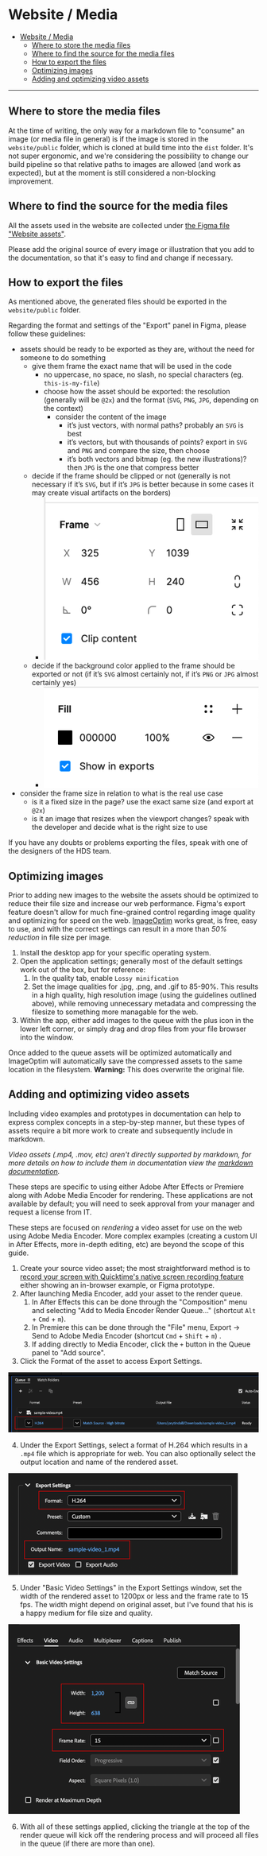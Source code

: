 # Website / Media


- [Website / Media](#website--media)
  - [Where to store the media files](#where-to-store-the-media-files)
  - [Where to find the source for the media files](#where-to-find-the-source-for-the-media-files)
  - [How to export the files](#how-to-export-the-files)
  - [Optimizing images](#optimizing-images)
  - [Adding and optimizing video assets](#adding-and-optimizing-video-assets)

---

## Where to store the media files

At the time of writing, the only way for a markdown file to "consume" an image (or media file in general) is if the image is stored in the `website/public` folder, which is cloned at build time into the `dist` folder. It's not super ergonomic, and we're considering the possibility to change our build pipeline so that relative paths to images are allowed (and work as expected), but at the moment is still considered a non-blocking improvement.

## Where to find the source for the media files

All the assets used in the website are collected under [the Figma file "Website assets"](https://www.figma.com/file/42LK10XbP5IERhzzgMOiI2/Website-assets?node-id=0%3A1&t=xf7eqxGJEBopQM5d-0).

Please add the original source of every image or illustration that you add to the documentation, so that it's easy to find and change if necessary.

## How to export the files

As mentioned above, the generated files should be exported in the `website/public` folder.

Regarding the format and settings of the "Export" panel in Figma, please follow these guidelines:

- assets should be ready to be exported as they are, without the need for someone to do something
  - give them frame the exact name that will be used in the code
    - no uppercase, no space, no slash, no special characters (eg. `this-is-my-file`)
    - choose how the asset should be exported: the resolution (generally will be `@2x`) and the format (`SVG`, `PNG`, `JPG`, depending on the context)
      - consider the content of the image
        - it’s just vectors, with normal paths? probably an `SVG` is best
        - it’s vectors, but with thousands of points? export in `SVG` and `PNG` and compare the size, then choose
        - it’s both vectors and bitmap (eg. the new illustrations)? then `JPG` is the one that compress better
  - decide if the frame should be clipped or not (generally is not necessary if it’s `SVG`, but if it’s `JPG` is better because in some cases it may create visual artifacts on the borders)
    - ![The "Frame" panel in Figma with the "Clip content" option selected](images/doc-figma-clip-content.png)
  - decide if the background color applied to the frame should be exported or not (if it’s `SVG` almost certainly not, if it’s `PNG` or `JPG` almost certainly yes)
    - ![The "Fill" panel in Figma with the "Show in exports" option selected](images/doc-figma-show-in-exports.png)
- consider the frame size in relation to what is the real use case
  - is it a fixed size in the page? use the exact same size (and export at `@2x`)
  - is it an image that resizes when the viewport changes? speak with the developer and decide what is the right size to use

If you have any doubts or problems exporting the files, speak with one of the designers of the HDS team.

## Optimizing images

Prior to adding new images to the website the assets should be optimized to reduce their file size and increase our web performance. Figma's export feature doesn't allow for much fine-grained control regarding image quality and optimizing for speed on the web. [ImageOptim](https://imageoptim.com) works great, is free, easy to use, and with the correct settings can result in a more than _50% reduction_ in file size per image.

1. Install the desktop app for your specific operating system.
2. Open the application settings; generally most of the default settings work out of the box, but for reference:
    1. In the quality tab, enable `Lossy minification`
    2. Set the image qualities for .jpg, .png, and .gif to 85-90%. This results in a high quality, high resolution image (using the guidelines outlined above), while removing unnecessary metadata and compressing the filesize to something more managable for the web.
3. Within the app, either add images to the queue with the plus icon in the lower left corner, or simply drag and drop files from your file browser into the window.

Once added to the queue assets will be optimized automatically and ImageOptim will automatically save the compressed assets to the same location in the filesystem. **Warning:** This does overwrite the original file.

## Adding and optimizing video assets

Including video examples and prototypes in documentation can help to express complex concepts in a step-by-step manner, but these types of assets require a bit more work to create and subsequently include in markdown. 

_Video assets (.mp4, .mov, etc) aren't directly supported by markdown, for more details on how to include them in documentation view the [markdown documentation](/wiki/Website-Markdown.md)._

These steps are specific to using either Adobe After Effects or Premiere along with Adobe Media Encoder for rendering. These applications are not available by default; you will need to seek approval from your manager and request a license from IT.

These steps are focused on _rendering_ a video asset for use on the web using Adobe Media Encoder. More complex examples (creating a custom UI in After Effects, more in-depth editing, etc) are beyond the scope of this guide.

1. Create your source video asset; the most straightforward method is to [record your screen with Quicktime's native screen recording feature](https://support.apple.com/en-gb/guide/quicktime-player/qtp97b08e666/mac) either showing an in-browser example, or Figma prototype.
2. After launching Media Encoder, add your asset to the render queue.
    1. In After Effects this can be done through the "Composition" menu and selecting "Add to Media Encoder Render Queue…" (shortcut `Alt` + `Cmd` + `m`).
    2. In Premiere this can be done through the "File" menu, Export -> Send to Adobe Media Encoder (shortcut `Cmd` + `Shift` + `m`) .
    3. If adding directly to Media Encoder, click the `+` button in the Queue panel to "Add source".
3. Click the Format of the asset to access Export Settings.

![Open export settings](/wiki/images/open-export-settings.png)

4. Under the Export Settings, select a format of H.264 which results in a `.mp4` file which is appropriate for web. You can also optionally select the output location and name of the rendered asset.

![Export settings](/wiki/images/video-export-settings.png)

5. Under "Basic Video Settings" in the Export Settings window, set the width of the rendered asset to 1200px or less and the frame rate to 15 fps. The width might depend on original asset, but I've found that his is a happy medium for file size and quality.

![Basic video settings](/wiki/images/basic-video-settings.png)

6. With all of these settings applied, clicking the triangle at the top of the render queue will kick off the rendering process and will proceed all files in the queue (if there are more than one).